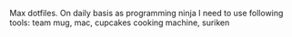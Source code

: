 Max dotfiles.
On daily basis as programming ninja I need to use following tools: team mug, mac, cupcakes cooking machine, suriken